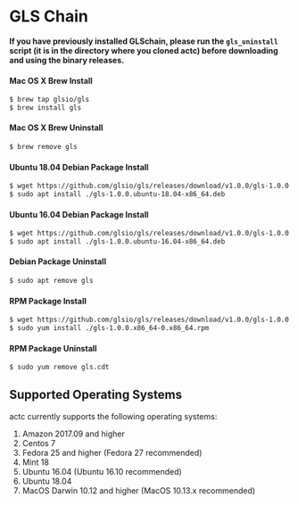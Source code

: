 # GLS Chain


**If you have previously installed GLSchain, please run the `gls_uninstall` script (it is in the directory where you cloned actc) before downloading and using the binary releases.**

#### Mac OS X Brew Install

```sh
$ brew tap glsio/gls
$ brew install gls
```

#### Mac OS X Brew Uninstall

```sh
$ brew remove gls
```

#### Ubuntu 18.04 Debian Package Install

```sh
$ wget https://github.com/glsio/gls/releases/download/v1.0.0/gls-1.0.0.ubuntu-18.04-x86_64.deb
$ sudo apt install ./gls-1.0.0.ubuntu-18.04-x86_64.deb
```

#### Ubuntu 16.04 Debian Package Install

```sh
$ wget https://github.com/glsio/gls/releases/download/v1.0.0/gls-1.0.0.ubuntu-16.04-x86_64.deb
$ sudo apt install ./gls-1.0.0.ubuntu-16.04-x86_64.deb
```

#### Debian Package Uninstall

```sh
$ sudo apt remove gls
```

#### RPM Package Install

```sh
$ wget https://github.com/glsio/gls/releases/download/v1.0.0/gls-1.0.0.x86_64-0.x86_64.rpm
$ sudo yum install ./gls-1.0.0.x86_64-0.x86_64.rpm
```

#### RPM Package Uninstall

```sh
$ sudo yum remove gls.cdt
```

## Supported Operating Systems

actc currently supports the following operating systems:

1. Amazon 2017.09 and higher
2. Centos 7
3. Fedora 25 and higher (Fedora 27 recommended)
4. Mint 18
5. Ubuntu 16.04 (Ubuntu 16.10 recommended)
6. Ubuntu 18.04
7. MacOS Darwin 10.12 and higher (MacOS 10.13.x recommended)
